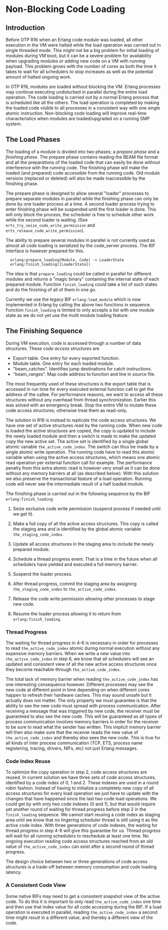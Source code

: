 Non-Blocking Code Loading
=========================

Introduction
------------

Before OTP R16 when an Erlang code module was loaded, all other
execution in the VM were halted while the load operation was carried
out in single threaded mode. This might not be a big problem for
initial loading of modules during VM boot, but it can be a severe
problem for availability when upgrading modules or adding new code on
a VM with running payload. This problem grows with the number of cores
as both the time it takes to wait for all schedulers to stop increases
as well as the potential amount of halted ongoing work.

In OTP R16, modules are loaded without blocking the VM.
Erlang processes may continue executing undisturbed in parallel during
the entire load operation. The code loading is carried out by a normal
Erlang process that is scheduled like all the others. The load
operation is completed by making the loaded code visible to all
processes in a consistent way with one single atomic
instruction. Non-blocking code loading will improve real-time
characteristics when modules are loaded/upgraded on a running SMP
system.


The Load Phases
---------------

The loading of a module is divided into two phases; a *prepare phase*
and a *finishing phase*. The prepare phase contains reading the BEAM
file format and all the preparations of the loaded code that can
easily be done without interference with the running code. The
finishing phase will make the loaded (and prepared) code accessible
from the running code. Old module versions (replaced or deleted) will
also be made inaccessible by the finishing phase.

The prepare phase is designed to allow several "loader" processes to
prepare separate modules in parallel while the finishing phase can
only be done by one loader process at a time. A second loader process
trying to enter finishing phase will be suspended until the first
loader is done. This will only block the process, the scheduler is
free to schedule other work while the second loader is waiting. (See
`erts_try_seize_code_write_permission` and
`erts_release_code_write_permission`).

The ability to prepare several modules in parallel is not currently
used as almost all code loading is serialized by the code_server
process. The BIF interface is however prepared for this.

      erlang:prepare_loading(Module, Code) -> LoaderState
      erlang:finish_loading([LoaderState])

The idea is that `prepare_loading` could be called in parallel for
different modules and returns a "magic binary" containing the internal
state of each prepared module. Function `finish_loading` could take a
list of such states and do the finishing of all of them in one go.

Currenlty we use the legacy BIF `erlang:load_module` which is now
implemented in Erlang by calling the above two functions in
sequence. Function `finish_loading` is limited to only accepts a list
with one module state as we do not yet use the multi module loading
feature.


The Finishing Sequence
----------------------

During VM execution, code is accessed through a number of data
structures. These *code access structures* are

* Export table. One entry for every exported function.
* Module table. One entry for each loaded module.
* "beam_catches". Identifies jump destinations for catch instructions.
* "beam_ranges". Map code address to function and line in source file.

The most frequently used of these structures is the export table that
is accessed in run time for every executed external function call to
get the address of the callee. For performance reasons, we want to
access all these structures without any overhead from thread
synchronization. Earlier this was solved with an emergency break. Stop
the entire VM to mutate these code access structures, otherwise treat
them as read-only.

The solution in R16 is instead to *replicate* the code access
structures. We have one set of active structures read by the running
code. When new code is loaded the active structures are copied, the
copy is updated to include the newly loaded module and then a switch
is made to make the updated copy the new active set. The active set is
identified by a single global atomic variable
`the_active_code_index`. The switch can thus be made by a single
atomic write operation. The running code have to read this atomic
variable when using the active access structures, which means one
atomic read operation per external function call for example. The
performance penalty from this extra atomic read is however very small
as it can be done without any memory barriers at all (as described
below). With this solution we also preserve the transactional feature
of a load operation. Running code will never see the intermediate
result of a half loaded module.

The finishing phase is carried out in the following sequence by the
BIF `erlang:finish_loading`:

1. Seize exclusive code write permission (suspend process if needed
   until we get it).

2. Make a full copy of all the active access structures. This copy is
   called the staging area and is identified by the global atomic
   variable `the_staging_code_index`.

3. Update all access structures in the staging area to include the
   newly prepared module.

4. Schedule a thread progress event. That is a time in the future when
   all schedulers have yielded and executed a full memory barrier.

5. Suspend the loader process.

6. After thread progress, commit the staging area by assigning
   `the_staging_code_index` to `the_active_code_index`.

7. Release the code write permission allowing other processes to stage
   new code.

8. Resume the loader process allowing it to return from
   `erlang:finish_loading`.


### Thread Progress

The waiting for thread progress in 4-6 is necessary in order for
processes to read `the_active_code_index` atomic during normal
execution without any expensive memory barriers. When we write a new
value into `the_active_code_index` in step 6, we know that all
schedulers will see an updated and consistent view of all the new
active access structures once they become reachable through
`the_active_code_index`.

The total lack of memory barrier when reading `the_active_code_index`
has one interesting consequence however. Different processes may see
the new code at different point in time depending on when different
cores happen to refresh their hardware caches. This may sound unsafe
but it actually does not matter. The only property we must guarantee
is that the ability to see the new code must spread with process
communication. After receiving a message that was triggered by new
code, the receiver must be guaranteed to also see the new code. This
will be guaranteed as all types of process communication involves
memory barriers in order for the receiver to be sure to read what the
sender has written. This implicit memory barrier will then also make
sure that the receiver reads the new value of `the_active_code_index`
and thereby also sees the new code. This is true for all kinds of
inter process communication (TCP, ETS, process name registering,
tracing, drivers, NIFs, etc) not just Erlang messages.

### Code Index Reuse

To optimize the copy operation in step 2, code access structures are
reused. In current solution we have three sets of code access
structures, identified by a code index of 0, 1 and 2. These indexes
are used in a round robin fashion. Instead of having to initialize a
completely new copy of all access structures for every load operation
we just have to update with the changes that have happened since the
last two code load operations. We could get by with only two code
indexes (0 and 1), but that would require yet another round of waiting
for thread progress before step 2 in the `finish_loading` sequence. We
cannot start reusing a code index as staging area until we know that
no lingering scheduler thread is still using it as the active code
index. With three generations of code indexes, the waiting for thread
progress in step 4-6 will give this guarantee for us. Thread progress
will wait for all running schedulers to reschedule at least one
time. No ongoing execution reading code access structures reached from
an old value of `the_active_code_index` can exist after a second round
of thread progress.

The design choice between two or three generations of code access
structures is a trade-off between memory consumption and code loading
latency.

### A Consistent Code View

Some native BIFs may need to get a consistent snapshot view of the
active code. To do this it is important to only read
`the_active_code_index` one time and then use that index value for all
code accessing during the BIF. If a load operation is executed in
parallel, reading `the_active_code_index` a second time might result
in a different value, and thereby a different view of the code.
